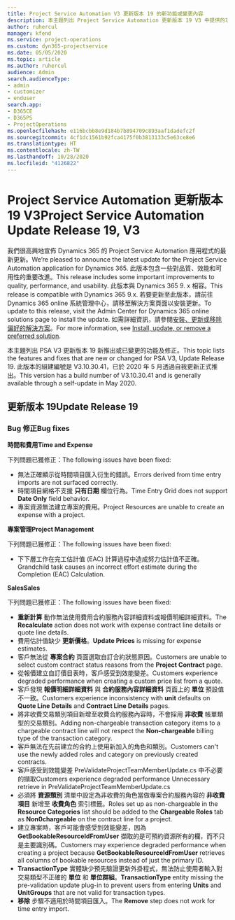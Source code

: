 ```yaml
---
title: Project Service Automation V3 更新版本 19 的新功能或變更內容
description: 本主題列出 Project Service Automation 更新版本 19 V3 中提供的功能和修正。
author: ruhercul
manager: kfend
ms.service: project-operations
ms.custom: dyn365-projectservice
ms.date: 05/05/2020
ms.topic: article
ms.author: ruhercul
audience: Admin
search.audienceType:
- admin
- customizer
- enduser
search.app:
- D365CE
- D365PS
- ProjectOperations
ms.openlocfilehash: e116bcbb8e9d184b7b894709c893aaf1dadefc2f
ms.sourcegitcommit: 4cf1dc1561b92fca4175f0b3813133c5e63ce8e6
ms.translationtype: HT
ms.contentlocale: zh-TW
ms.lasthandoff: 10/28/2020
ms.locfileid: "4126822"
---
```

# <a name="project-service-automation-update-release-19-v3"></a><span data-ttu-id="40938-103">Project Service Automation 更新版本 19 V3</span><span class="sxs-lookup"><span data-stu-id="40938-103">Project Service Automation Update Release 19, V3</span></span>

<span data-ttu-id="40938-104">我們很高興地宣佈 Dynamics 365 的 Project Service Automation 應用程式的最新更新。</span><span class="sxs-lookup"><span data-stu-id="40938-104">We’re pleased to announce the latest update for the Project Service Automation application for Dynamics 365.</span></span> <span data-ttu-id="40938-105">此版本包含一些對品質、效能和可用性的重要改進。</span><span class="sxs-lookup"><span data-stu-id="40938-105">This release includes some important improvements to quality, performance, and usability.</span></span> <span data-ttu-id="40938-106">此版本與 Dynamics 365 9. x 相容。</span><span class="sxs-lookup"><span data-stu-id="40938-106">This release is compatible with Dynamics 365 9.x.</span></span> <span data-ttu-id="40938-107">若要更新至此版本，請前往 Dynamics 365 online 系統管理中心，請移至解決方案頁面以安裝更新。</span><span class="sxs-lookup"><span data-stu-id="40938-107">To update to this release, visit the Admin Center for Dynamics 365 online solutions page to install the update.</span></span> <span data-ttu-id="40938-108">如需詳細資訊，請參閱[安裝、更新或移除偏好的解決方案](https://docs.microsoft.com/power-platform/admin/install-remove-preferred-solution)。</span><span class="sxs-lookup"><span data-stu-id="40938-108">For more information, see [Install, update, or remove a preferred solution](https://docs.microsoft.com/power-platform/admin/install-remove-preferred-solution).</span></span>

<span data-ttu-id="40938-109">本主題列出 PSA V3 更新版本 19 新推出或已變更的功能及修正。</span><span class="sxs-lookup"><span data-stu-id="40938-109">This topic lists the features and fixes that are new or changed for PSA V3, Update Release 19.</span></span> <span data-ttu-id="40938-110">此版本的組建編號是 V3.10.30.41，已於 2020 年 5 月透過自我更新正式推出。</span><span class="sxs-lookup"><span data-stu-id="40938-110">This version has a build number of V3.10.30.41 and is generally available through a self-update in May 2020.</span></span>

## <a name="update-release-19"></a><span data-ttu-id="40938-111">更新版本 19</span><span class="sxs-lookup"><span data-stu-id="40938-111">Update Release 19</span></span>

### <a name="bug-fixes"></a><span data-ttu-id="40938-112">Bug 修正</span><span class="sxs-lookup"><span data-stu-id="40938-112">Bug fixes</span></span>

<span data-ttu-id="40938-113">**時間和費用**</span><span class="sxs-lookup"><span data-stu-id="40938-113">**Time and Expense**</span></span>

<span data-ttu-id="40938-114">下列問題已獲修正：</span><span class="sxs-lookup"><span data-stu-id="40938-114">The following issues have been fixed:</span></span> 

- <span data-ttu-id="40938-115">無法正確顯示從時間項目匯入衍生的錯誤。</span><span class="sxs-lookup"><span data-stu-id="40938-115">Errors derived from time entry imports are not surfaced correctly.</span></span>
- <span data-ttu-id="40938-116">時間項目網格不支援 **只有日期** 欄位行為。</span><span class="sxs-lookup"><span data-stu-id="40938-116">Time Entry Grid does not support **Date Only** field behavior.</span></span>
- <span data-ttu-id="40938-117">專案資源無法建立專案的費用。</span><span class="sxs-lookup"><span data-stu-id="40938-117">Project Resources are unable to create an expense with a project.</span></span>

<span data-ttu-id="40938-118">**專案管理**</span><span class="sxs-lookup"><span data-stu-id="40938-118">**Project Management**</span></span>

<span data-ttu-id="40938-119">下列問題已獲修正：</span><span class="sxs-lookup"><span data-stu-id="40938-119">The following issues have been fixed:</span></span> 

-  <span data-ttu-id="40938-120">下下層工作在完工估計值 (EAC) 計算過程中造成努力估計值不正確。</span><span class="sxs-lookup"><span data-stu-id="40938-120">Grandchild task causes an incorrect effort estimate during the Completion (EAC) Calculation.</span></span>

<span data-ttu-id="40938-121">**Sales**</span><span class="sxs-lookup"><span data-stu-id="40938-121">**Sales**</span></span>

<span data-ttu-id="40938-122">下列問題已獲修正：</span><span class="sxs-lookup"><span data-stu-id="40938-122">The following issues have been fixed:</span></span> 

- <span data-ttu-id="40938-123">**重新計算** 動作無法使用費用合約服務內容詳細資料或報價明細詳細資料。</span><span class="sxs-lookup"><span data-stu-id="40938-123">The **Recalculate** action does not work with expense contract line details or quote line details.</span></span>
- <span data-ttu-id="40938-124">費用估計值缺少 **更新價格**。</span><span class="sxs-lookup"><span data-stu-id="40938-124">**Update Prices** is missing for expense estimates.</span></span>
-  <span data-ttu-id="40938-125">客戶無法從 **專案合約** 頁面選取自訂合約狀態原因。</span><span class="sxs-lookup"><span data-stu-id="40938-125">Customers are unable to select custom contract status reasons from the **Project Contract** page.</span></span>
- <span data-ttu-id="40938-126">從報價建立自訂價目表時，客戶感受到效能變差。</span><span class="sxs-lookup"><span data-stu-id="40938-126">Customers experience degraded performance when creating a custom price list from a quote.</span></span>
- <span data-ttu-id="40938-127">客戶發現 **報價明細詳細資料** 與 **合約服務內容詳細資料** 頁面上的 **單位** 預設值不一致。</span><span class="sxs-lookup"><span data-stu-id="40938-127">Customers experience inconsistency with **unit** defaults on **Quote Line Details** and **Contract Line Details** pages.</span></span>
- <span data-ttu-id="40938-128">將非收費交易類別項目新增至收費合約服務內容時，不會採用 **非收費** 帳單類型的交易類別。</span><span class="sxs-lookup"><span data-stu-id="40938-128">Adding non-chargeable transaction category items to a chargeable contract line will not respect the **Non-chargeable** billing type of the transaction category.</span></span>
- <span data-ttu-id="40938-129">客戶無法在先前建立的合約上使用新加入的角色和類別。</span><span class="sxs-lookup"><span data-stu-id="40938-129">Customers can't use the newly added roles and category on previously created contracts.</span></span>
- <span data-ttu-id="40938-130">客戶感受到效能變差 PreValidateProjectTeamMemberUpdate.cs 中不必要的擷取</span><span class="sxs-lookup"><span data-stu-id="40938-130">Customers experience degraded performance Unnecessary retrieve in PreValidateProjectTeamMemberUpdate.cs</span></span>
- <span data-ttu-id="40938-131">必須將 **資源類別** 清單中設定為非收費的角色當做專案合約服務內容的 **非收費項目** 新增至 **收費角色** 索引標籤。</span><span class="sxs-lookup"><span data-stu-id="40938-131">Roles set up as non-chargeable in the **Resource Categories** list should be added to the **Chargeable Roles** tab as **Non0chargeable** on the contract line for a project.</span></span>
- <span data-ttu-id="40938-132">建立專案時，客戶可能會感受到效能變差，因為 **GetBookableResourceIdFromUser** 擷取的是可預約資源所有的欄，而不只是主要識別碼。</span><span class="sxs-lookup"><span data-stu-id="40938-132">Customers may experience degraded performance when creating a project because **GetBookableResourceIdFromUser** retrieves all columns of bookable resources instead of just the primary ID.</span></span>
- <span data-ttu-id="40938-133">**TransactionType** 實體缺少預先驗證更新外掛程式，無法防止使用者輸入對交易類型不正確的 **單位** 和 **單位群組**。</span><span class="sxs-lookup"><span data-stu-id="40938-133">**TransactionType** entity missing the pre-validation update plug-in to prevent users from entering **Units** and **UnitGroups** that are not valid for transaction types.</span></span>
- <span data-ttu-id="40938-134">**移除** 步驟不適用於時間項目匯入。</span><span class="sxs-lookup"><span data-stu-id="40938-134">The **Remove** step does not work for time entry import.</span></span>

